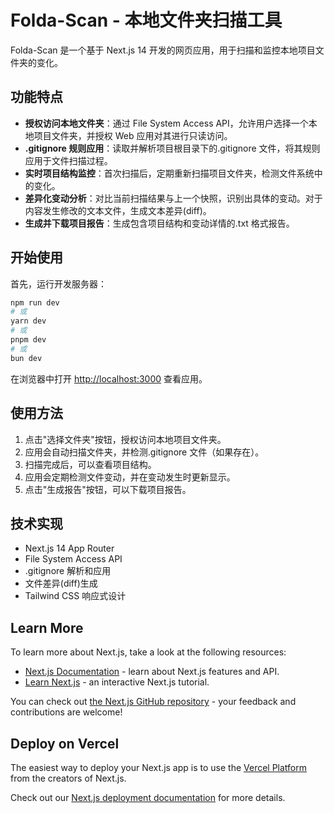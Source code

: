 # Folda-Scan - 本地文件夹扫描工具

Folda-Scan 是一个基于 Next.js 14 开发的网页应用，用于扫描和监控本地项目文件夹的变化。

## 功能特点

- **授权访问本地文件夹**：通过 File System Access API，允许用户选择一个本地项目文件夹，并授权 Web 应用对其进行只读访问。
- **.gitignore 规则应用**：读取并解析项目根目录下的.gitignore 文件，将其规则应用于文件扫描过程。
- **实时项目结构监控**：首次扫描后，定期重新扫描项目文件夹，检测文件系统中的变化。
- **差异化变动分析**：对比当前扫描结果与上一个快照，识别出具体的变动。对于内容发生修改的文本文件，生成文本差异(diff)。
- **生成并下载项目报告**：生成包含项目结构和变动详情的.txt 格式报告。

## 开始使用

首先，运行开发服务器：

```bash
npm run dev
# 或
yarn dev
# 或
pnpm dev
# 或
bun dev
```

在浏览器中打开 [http://localhost:3000](http://localhost:3000) 查看应用。

## 使用方法

1. 点击"选择文件夹"按钮，授权访问本地项目文件夹。
2. 应用会自动扫描文件夹，并检测.gitignore 文件（如果存在）。
3. 扫描完成后，可以查看项目结构。
4. 应用会定期检测文件变动，并在变动发生时更新显示。
5. 点击"生成报告"按钮，可以下载项目报告。

## 技术实现

- Next.js 14 App Router
- File System Access API
- .gitignore 解析和应用
- 文件差异(diff)生成
- Tailwind CSS 响应式设计

## Learn More

To learn more about Next.js, take a look at the following resources:

- [Next.js Documentation](https://nextjs.org/docs) - learn about Next.js features and API.
- [Learn Next.js](https://nextjs.org/learn) - an interactive Next.js tutorial.

You can check out [the Next.js GitHub repository](https://github.com/vercel/next.js) - your feedback and contributions are welcome!

## Deploy on Vercel

The easiest way to deploy your Next.js app is to use the [Vercel Platform](https://vercel.com/new?utm_medium=default-template&filter=next.js&utm_source=create-next-app&utm_campaign=create-next-app-readme) from the creators of Next.js.

Check out our [Next.js deployment documentation](https://nextjs.org/docs/app/building-your-application/deploying) for more details.
